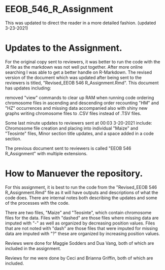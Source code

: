 # EEOB_546_R_Assignment
This was updated to direct the reader in a more detailed fashion. (updated 3-23-2021)

# Updates to the Assignment.

For the original copy sent to reviewers, it was better to run the code with the .R file as the markdown was not well put together. After more online searching I was able to get a better handle on R-Markdown. The revised version of the document which was updated after being sent to the reviewers is titled, "Revised_EEOB 546 R_Assignment.Rmd". This document has updates including: 

removed "view" commands to clear up RAM when running code
ordering chromosome files in ascending and descending order
recounting "HM" and "HZ" occurrences and missing data accompanied also with shiny new graphs
writing chromosome files to .CSV files instead of .TSV files.

Some last minute updates to reviewers sent at 00:03 3-20-2021 include: Chromosome file creation and placing into individual "Maize" and "Teosinte" files, Minor section title updates, and a space added in a code section.

The previous document sent to reviewers is called "EEOB 546 R_Assignment" with multiple extensions.

# How to Manuever the repository.

 For this assignment, it is best to run the code from the "Revised_EEOB 546 R_Assignment.Rmd" file as it will have outputs and descriptions of what the code does. There are internal notes both describing the updates and some of the processes with the code.
 
There are two files, "Maize" and "Teosinte", which contain chromosome files for the data. Files with "dashed" are those files where missing data are imputed with "-" as well as organized by decreasing position values. Files that are not noted with "dash" are those files that were imputed for missing data are imputed with "?" these are organized by increasing position values.

Reviews were done for Maggie Sodders and Dua Vang, both of which are included in the assignment.

Reviews for me were done by Ceci and Brianna Griffin, both of which are included.
 
 
